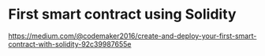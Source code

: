 # First smart contract using Solidity

https://medium.com/@codemaker2016/create-and-deploy-your-first-smart-contract-with-solidity-92c39987655e
